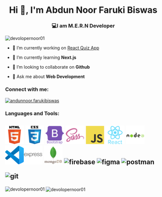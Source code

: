 <h1 align="center">Hi 👋, I'm Abdun Noor Faruki Biswas</h1>
<h3 align="center">💻I am M.E.R.N Developer</h3>

<p align="left"> <img src="https://komarev.com/ghpvc/?username=devolopernoor01&label=Profile%20views&color=0e75b6&style=flat" alt="devolopernoor01" /> </p>


- 🔭 I’m currently working on <a href="https://testjsskills.netlify.app/" target="_blank">React Quiz App</a>

- 🌱 I’m currently learning **Next.js**

- 👯 I’m looking to collaborate on **Github**

- 💬 Ask me about **Web Development**

### Connect with me:

[facebook]: https://fb.com/andunnoor.farukibiswas
[<img align="center" src="https://raw.githubusercontent.com/rahuldkjain/github-profile-readme-generator/master/src/images/icons/Social/facebook.svg" alt="andunnoor.farukibiswas" height="30" width="60" />][facebook]
<br />

### Languages and Tools:

<h2>
<img src="https://raw.githubusercontent.com/devicons/devicon/master/icons/html5/html5-original-wordmark.svg" alt="html5" width="60" height="60"/>

<img src="https://raw.githubusercontent.com/devicons/devicon/master/icons/css3/css3-original-wordmark.svg" alt="css3" width="60" height="60"/>

 <img src="https://raw.githubusercontent.com/devicons/devicon/master/icons/bootstrap/bootstrap-plain-wordmark.svg" alt="bootstrap" width="60" height="60"/>

<img src="https://raw.githubusercontent.com/devicons/devicon/master/icons/sass/sass-original.svg" alt="sass" width="60" height="60"/>

<img src="https://raw.githubusercontent.com/devicons/devicon/master/icons/javascript/javascript-original.svg" alt="javascript" width="60" height="60"/>

<img src="https://raw.githubusercontent.com/devicons/devicon/master/icons/react/react-original-wordmark.svg" alt="react" width="60" height="60"/>

<img src="https://raw.githubusercontent.com/devicons/devicon/master/icons/nodejs/nodejs-original-wordmark.svg" alt="nodejs" width="60" height="60"/> 

<img src="https://raw.githubusercontent.com/devicons/devicon/master/icons/express/express-original-wordmark.svg" alt="express" width="60" height="60"/>

<img src="https://raw.githubusercontent.com/devicons/devicon/master/icons/mongodb/mongodb-original-wordmark.svg" alt="mongodb" width="60" height="60"/>

<img src="https://www.vectorlogo.zone/logos/firebase/firebase-icon.svg" alt="firebase" width="60" height="60"/>

<img src="https://www.vectorlogo.zone/logos/figma/figma-icon.svg" alt="figma" width="60" height="60"/>

<img src="https://www.vectorlogo.zone/logos/getpostman/getpostman-icon.svg" alt="postman" width="60" height="60"/> 
 
<img align="left" alt="Visual Studio Code" width="60" height="60" src="https://raw.githubusercontent.com/github/explore/80688e429a7d4ef2fca1e82350fe8e3517d3494d/topics/visual-studio-code/visual-studio-code.png" />

<img src="https://www.vectorlogo.zone/logos/git-scm/git-scm-icon.svg" alt="git" width="60" height="60"/> </h2>

<p><img align="left" src="https://github-readme-stats.vercel.app/api/top-langs?username=Webdevnoor01&show_icons=true&locale=en&layout=compact" alt="devolopernoor01" /></p>

<p>&nbsp;<img align="center" src="https://github-readme-stats.vercel.app/api?username=Webdevnoor01&show_icons=true&locale=en" alt="devolopernoor01" />
